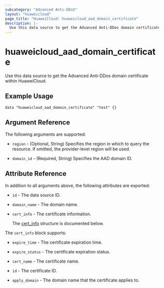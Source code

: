 ```yaml
---
subcategory: "Advanced Anti-DDoS"
layout: "huaweicloud"
page_title: "HuaweiCloud: huaweicloud_aad_domain_certificate"
description: |-
  Use this data source to get the Advanced Anti-DDos domain certificate within HuaweiCloud.
---
```


# huaweicloud_aad_domain_certificate

Use this data source to get the Advanced Anti-DDos domain certificate within HuaweiCloud.

## Example Usage

```hcl
data "huaweicloud_aad_domain_certificate" "test" {}
```

## Argument Reference

The following arguments are supported:

* `region` - (Optional, String) Specifies the region in which to query the resource.
  If omitted, the provider-level region will be used.

* `domain_id` - (Required, String) Specifies the AAD domain ID.

## Attribute Reference

In addition to all arguments above, the following attributes are exported:

* `id` - The data source ID.

* `domain_name` - The domain name.

* `cert_info` - The certificate information.

  The [cert_info](#cert_info_struct) structure is documented below.

<a name="cert_info_struct"></a>
The `cert_info` block supports:

* `expire_time` - The certificate expiration time.

* `expire_status` - The certificate expiration status.

* `cert_name` - The certificate name.

* `id` - The certificate ID.

* `apply_domain` - The domain name that the certificate applies to.
